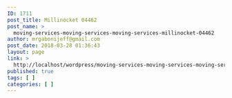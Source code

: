 ```yaml
---
ID: 1711
post_title: Millinocket 04462
post_name: >
  moving-services-moving-services-moving-services-millinocket-04462
author: mrgabonijeff@gmail.com
post_date: 2018-03-28 01:36:43
layout: page
link: >
  http://localhost/wordpress/moving-services-moving-services-moving-services-millinocket-04462/
published: true
tags: [ ]
categories: [ ]
---
```

